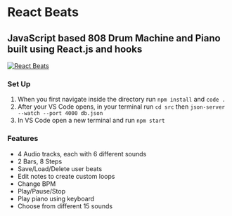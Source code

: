 # React Beats

## JavaScript based 808 Drum Machine and Piano built using React.js and hooks


 [![React Beats](https://i.ibb.co/8zq3SbZ/Untitled.png)](https://github.com/HMTEUNIS/react-beats)


### Set Up
1. When you first navigate inside the directory run `npm install` and `code .`
2. After your VS Code opens, in your terminal run `cd src` then `json-server --watch --port 4000 db.json`
3. In VS Code open a new terminal and run `npm start`


### Features
* 4 Audio tracks, each with 6 different sounds
* 2 Bars, 8 Steps
* Save/Load/Delete user beats
* Edit notes to create custom loops
* Change BPM
* Play/Pause/Stop
* Play piano using keyboard
* Choose from different 15 sounds 


